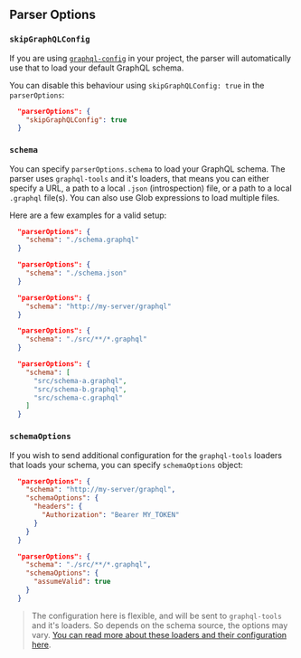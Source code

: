 ## Parser Options

### `skipGraphQLConfig`

If you are using [`graphql-config`](https://graphql-config.com/) in your project, the parser will automatically use that to load your default GraphQL schema.

You can disable this behaviour using `skipGraphQLConfig: true` in the `parserOptions`:

```json
  "parserOptions": {
    "skipGraphQLConfig": true
  }
```

### `schema`

You can specify `parserOptions.schema` to load your GraphQL schema. The parser uses `graphql-tools` and it's loaders, that means you can either specify a URL, a path to a local `.json` (introspection) file, or a path to a local `.graphql` file(s). You can also use Glob expressions to load multiple files.

Here are a few examples for a valid setup:

```json
  "parserOptions": {
    "schema": "./schema.graphql"
  }
```

```json
  "parserOptions": {
    "schema": "./schema.json"
  }
```

```json
  "parserOptions": {
    "schema": "http://my-server/graphql"
  }
```

```json
  "parserOptions": {
    "schema": "./src/**/*.graphql"
  }
```

```json
  "parserOptions": {
    "schema": [
      "src/schema-a.graphql",
      "src/schema-b.graphql",
      "src/schema-c.graphql"
    ]
  }
```

### `schemaOptions`

If you wish to send additional configuration for the `graphql-tools` loaders that loads your schema, you can specify `schemaOptions` object:

```json
  "parserOptions": {
    "schema": "http://my-server/graphql",
    "schemaOptions": {
      "headers": {
        "Authorization": "Bearer MY_TOKEN"
      }
    }
  }
```

```json
  "parserOptions": {
    "schema": "./src/**/*.graphql",
    "schemaOptions": {
      "assumeValid": true
    }
  }
```

> The configuration here is flexible, and will be sent to `graphql-tools` and it's loaders. So depends on the schema source, the options may vary. [You can read more about these loaders and their configuration here](https://www.graphql-tools.com/docs/api/interfaces/_loaders_graphql_file_src_index_.graphqlfileloaderoptions).
